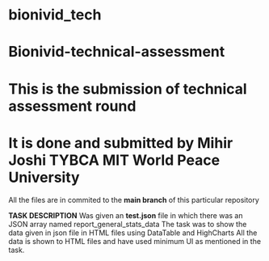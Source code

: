 # bionivid_tech
# Bionivid-technical-assessment

# This is the submission of technical assessment round
# It is done and submitted by Mihir Joshi TYBCA MIT World Peace University

All the files are in commited to the **main branch** of this particular repository 

**TASK DESCRIPTION**
Was given an **test.json** file in which there was an JSON array named report_general_stats_data
The task was to show the data given in json file in HTML files using DataTable and HighCharts
All the data is shown to HTML files and have used minimum UI as mentioned in the task.
